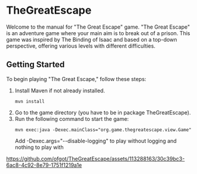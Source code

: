 # TheGreatEscape

Welcome to the manual for "The Great Escape" game. "The Great Escape" is an
adventure game where your main aim is to break out of a prison. This game was inspired by
The Binding of Isaac and based on a top-down perspective, offering various levels
with different difficulties.
## Getting Started
To begin playing "The Great Escape," follow these steps:
1. Install Maven if not already installed.
   ```
   mvn install
   ```
3. Go to the game directory (you have to be in package TheGreatEscape).
4. Run the following command to start the game:
   ```
   mvn exec:java -Dexec.mainClass="org.game.thegreatescape.view.Game"
   ```
   Add -Dexec.args="--disable-logging" to play without logging and nothing to play with


https://github.com/ofgot/TheGreatEscape/assets/113288163/30c39bc3-6ac8-4c92-8e79-1751f1219a1e

